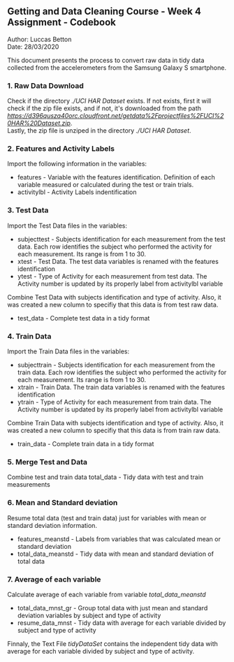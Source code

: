 ## Getting and Data Cleaning Course - Week 4 Assignment - Codebook  
Author: Luccas Betton  
Date: 28/03/2020

This document presents the process to convert raw data in tidy data collected from the accelerometers from the Samsung Galaxy S smartphone.  

### 1. Raw Data Download

Check if the directory *./UCI HAR Dataset* exists. If not exists, first it will check if the zip file exists, and if not, it's downloaded from the path *https://d396qusza40orc.cloudfront.net/getdata%2Fprojectfiles%2FUCI%20HAR%20Dataset.zip*.  
Lastly, the zip file is unziped in the directory *./UCI HAR Dataset*.
 
### 2. Features and Activity Labels

Import the following information in the variables:  
* features - Variable with the features identification. Definition of each variable measured or calculated during the test or train trials.
* activitylbl - Activity Labels indentification

### 3. Test Data

Import the Test Data files in the variables:
* subjecttest - Subjects identification for each measurement from the test data. Each row identifies the subject who performed the activity for each measurement. Its range is from 1 to 30.  
* xtest - Test Data.  The test data variables is renamed with the features identification
* ytest - Type of Activity for each measurement from test data. The Activity number is updated by its properly label from activitylbl variable

Combine Test Data with subjects identification and type of activity. Also, it was created a new column to specifiy that this data is from test raw data.  
* test_data - Complete test data in a tidy format

### 4. Train Data

Import the Train Data files in the variables:
* subjecttrain - Subjects identification for each measurement from the train data. Each row identifies the subject who performed the activity for each measurement. Its range is from 1 to 30.  
* xtrain - Train Data.  The train data variables is renamed with the features identification
* ytrain - Type of Activity for each measurement from train data. The Activity number is updated by its properly label from activitylbl variable

Combine Train Data with subjects identification and type of activity. Also, it was created a new column to specifiy that this data is from train raw data.  
* train_data - Complete train data in a tidy format

### 5. Merge Test and Data  

Combine test and train data
total_data - Tidy data with test and train measurements

### 6. Mean and Standard deviation

Resume total data (test and train data) just for variables with mean or standard deviation information.  
* features_meanstd - Labels from variables that was calculated mean or standard deviation 
* total_data_meanstd - Tidy data with mean and standard deviation of total data

### 7. Average of each variable
Calculate average of each variable from variable *total_data_meanstd*
* total_data_mnst_gr - Group total data with just mean and standard deviation variables by subject and type of activity
* resume_data_mnst - Tidy data with average for each variable divided by subject and type of activity

Finnaly, the Text File *tidyDataSet* contains the independent tidy data with average for each variable divided by subject and type of activity.
